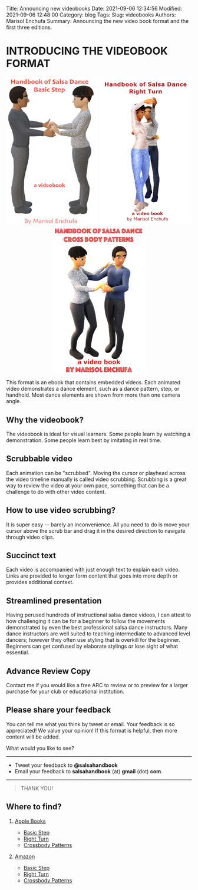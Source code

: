 Title: Announcing new videobooks
Date: 2021-09-06 12:34:56
Modified: 2021-09-06 12:48:00
Category: blog
Tags:
Slug: videobooks
Authors: Marisol Enchufa
Summary: Announcing the new video book format and the first three editions.



# INTRODUCING THE VIDEOBOOK FORMAT


<p float="left">
<div style="text-align:center">
  <img src="images/book_covers/vbook1_cover_1400x2240.jpeg" width="250" />
  <img src="images/book_covers/vbook2_cover_1400x2243.jpeg" width="250" />
  <img src="images/book_covers/vbook3.cover_1400x2243.jpeg" width="250" />
</div>
</p>


This format is an ebook that contains embedded videos. Each animated video demonstrates a dance element, such as a dance pattern, step, or handhold. Most dance elements are shown from more than one camera angle.

## Why the videobook?

The videobook is ideal for visual learners. Some people learn by watching a demonstration.  Some people learn best by imitating in real time.


## Scrubbable video
Each animation can be "scrubbed". Moving the cursor or playhead across the video timeline manually is called video scrubbing. Scrubbing is a great way to review the video at your own pace, something that can be a challenge to do with other video content.


## How to use video scrubbing?
It is super easy -- barely an inconvenience. All you need to do is move your cursor above the scrub bar and drag it in the desired direction to navigate through video clips.  


## Succinct text
Each video is accompanied with just enough text to explain each video. Links are provided to longer form content that goes into more depth or provides additional context.


## Streamlined presentation
Having perused hundreds of instructional salsa dance videos, I can attest to how challenging it can be for a beginner to follow the movements demonstrated by even the best professional salsa dance instructors. Many dance instructors are well suited to teaching intermediate to advanced level dancers; however they often use styling that is overkill for the beginner.  Beginners can get confused by elaborate stylings or lose sight of what essential.


## Advance Review Copy
Contact me if you would like a free ARC to review or to preview for a larger purchase for your club or educational institution. 


## Please share your feedback
You can tell me what you think by tweet or email.  Your feedback is so appreciated!  We value your opinion!  If this format is helpful, then more content will be added. 

What would you like to see?

---------



* Tweet your feedback to **@salsahandbook**
* Email your feedback to **salsahandbook** (at) **gmail** (dot) **com**. 

---------


> THANK YOU!



## Where to find?



1. [Apple Books](https://books.apple.com/us/author/marisol-enchufa/id1513830368)
    * [Basic Step](https://books.apple.com/us/book/handbook-of-salsa-dance-basic-step/id1577664305)
    * [Right Turn](https://books.apple.com/us/book/handbook-of-salsa-dance-right-turn/id1583340370)
    * [Crossbody Patterns](https://books.apple.com/us/book/handbook-of-salsa-dance-crossbody-patterns/id1583344155)

2. [Amazon](https://www.amazon.com/s?i=digital-text&rh=p_27%3AMarisol+Enchufa&s=relevancerank&text=Marisol+Enchufa)
    * [Basic Step](https://www.amazon.com/gp/product/B095SWSZN6)
    * [Right Turn](https://www.amazon.com/gp/product/B097Q525CB)
    * [Crossbody Patterns](https://www.amazon.com/gp/product/B09FH1Y5DQ)


